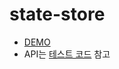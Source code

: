 # state-store

- [DEMO](http://viewoss.navercorp.com/wh-y/state-store/master/dist/index.html)
- API는 [테스트 코드](https://oss.navercorp.com/wh-y/state-store/tree/master/test) 참고
